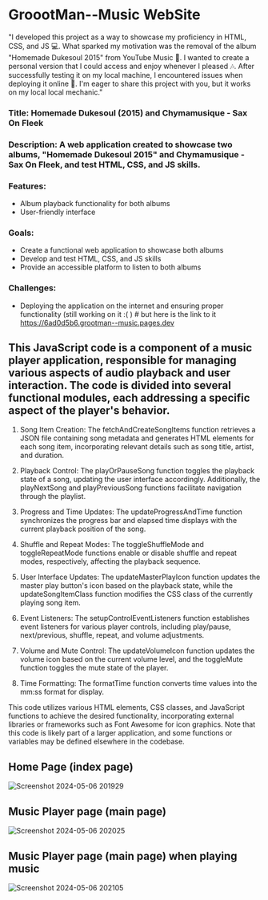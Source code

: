 # GroootMan--Music WebSite
"I developed this project as a way to showcase my proficiency in HTML, CSS, and JS 💻. What sparked my motivation was the removal of the album "Homemade Dukesoul 2015" from YouTube Music 🎵. I wanted to create a personal version that I could access and enjoy whenever I pleased 🎶. After successfully testing it on my local machine, I encountered issues when deploying it online 🤔. I'm eager to share this project with you, but it works on my local local mechanic."

### Title: Homemade Dukesoul (2015) and Chymamusique - Sax On Fleek

### Description: A web application created to showcase two albums, "Homemade Dukesoul 2015" and Chymamusique - Sax On Fleek, and test HTML, CSS, and JS skills.

### Features:

- Album playback functionality for both albums
- User-friendly interface

### Goals:

- Create a functional web application to showcase both albums
- Develop and test HTML, CSS, and JS skills
- Provide an accessible platform to listen to both albums

### Challenges:

- Deploying the application on the internet and ensuring proper functionality (still working on it :( ) # but here is the link to it https://6ad0d5b6.grootman--music.pages.dev




## This JavaScript code is a component of a music player application, responsible for managing various aspects of audio playback and user interaction. The code is divided into several functional modules, each addressing a specific aspect of the player's behavior.

1. Song Item Creation: The fetchAndCreateSongItems function retrieves a JSON file containing song metadata and generates HTML elements for each song item, incorporating relevant details such as song title, artist, and duration.

2. Playback Control: The playOrPauseSong function toggles the playback state of a song, updating the user interface accordingly. Additionally, the playNextSong and playPreviousSong functions facilitate navigation through the playlist.

3. Progress and Time Updates: The updateProgressAndTime function synchronizes the progress bar and elapsed time displays with the current playback position of the song.

4. Shuffle and Repeat Modes: The toggleShuffleMode and toggleRepeatMode functions enable or disable shuffle and repeat modes, respectively, affecting the playback sequence.

5. User Interface Updates: The updateMasterPlayIcon function updates the master play button's icon based on the playback state, while the updateSongItemClass function modifies the CSS class of the currently playing song item.

6. Event Listeners: The setupControlEventListeners function establishes event listeners for various player controls, including play/pause, next/previous, shuffle, repeat, and volume adjustments.

7. Volume and Mute Control: The updateVolumeIcon function updates the volume icon based on the current volume level, and the toggleMute function toggles the mute state of the player.

8. Time Formatting: The formatTime function converts time values into the mm:ss format for display.

This code utilizes various HTML elements, CSS classes, and JavaScript functions to achieve the desired functionality, incorporating external libraries or frameworks such as Font Awesome for icon graphics. Note that this code is likely part of a larger application, and some functions or variables may be defined elsewhere in the codebase.





## Home Page (index page)
![Screenshot 2024-05-06 201929](https://github.com/Aphelele-Marwarwa/GrootMan--Music/assets/100202694/232572b4-3d63-4508-a144-a7d2cd06283c)

## Music Player page (main page)
![Screenshot 2024-05-06 202025](https://github.com/Aphelele-Marwarwa/GrootMan--Music/assets/100202694/996904bc-d271-4440-84de-0ab5058e3ae3)

## Music Player page (main page) when playing music
![Screenshot 2024-05-06 202105](https://github.com/Aphelele-Marwarwa/GrootMan--Music/assets/100202694/e1daa419-81b5-4783-a52b-2e7894df2a6e)
